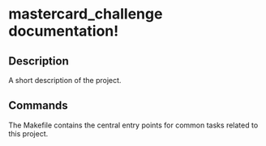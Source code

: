 # mastercard_challenge documentation!

## Description

A short description of the project.

## Commands

The Makefile contains the central entry points for common tasks related to this project.

